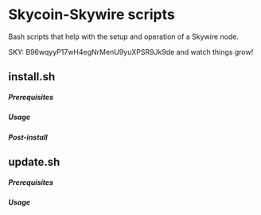 # Skycoin-Skywire scripts
Bash scripts that help with the setup and operation of a Skywire node.

SKY: B96wqyyP17wH4egNrMenU9yuXPSR9Jk9de and watch things grow!

## install.sh
##### Prerequisites

##### Usage

##### Post-install

## update.sh
##### Prerequisites

##### Usage
